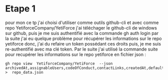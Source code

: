 # Etape 1
pour mon ce tp j'ai choisi d'utiliser comme outils github-cli et avec comme repo YetiforceCompany/YetiForce
j'ai téléchager le github-cli de windows sur github, puis je me suis authentifié avec la commande gh auth login 
par la suite j'ai eu quelque problème pour récupérer les informations sur le repo yetiforce donc, j'ai du refaire un token possédant ces droits puis, je me suis re-authentifié avec ma clé token.
Par le suite j'ai utilisé la commande suite pour recupérer les informations sur le repo yetiforce en fichier json : 
```
gh repo view  YetiforceCompany/YetiForce  --json  archivedAt,assignableUsers,codeOfConduct,contactLinks,createdAt,defaultBranchRef,deleteBranchOnMerge,description,diskUsage,hasDiscussionsEnabled,hasIssuesEnabled,hasProjectsEnabled,hasWikiEnabled,homepageUrl,id,isArchived,isBlankIssuesEnabled,isEmpty,isFork,isInOrganization,isMirror,isPrivate,isSecurityPolicyEnabled,isTemplate,isUserConfigurationRepository,issueTemplates,issues,labels,languages,latestRelease,licenseInfo,mentionableUsers,mergeCommitAllowed,milestones,mirrorUrl,name,nameWithOwner,openGraphImageUrl,owner,parent,primaryLanguage,projects,projectsV2,pullRequestTemplates,pullRequests,pushedAt,rebaseMergeAllowed,repositoryTopics,securityPolicyUrl,squashMergeAllowed,sshUrl,stargazerCount,templateRepository,updatedAt,url,usesCustomOpenGraphImage,viewerCanAdminister,viewerDefaultCommitEmail,viewerDefaultMergeMethod,viewerHasStarred,viewerPermission,viewerPossibleCommitEmails,viewerSubscription,visibility,watchers >  repo_data.json

```
